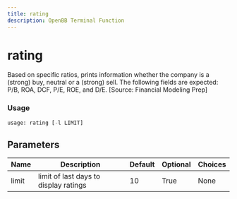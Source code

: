 ```yaml
---
title: rating
description: OpenBB Terminal Function
---
```


# rating

Based on specific ratios, prints information whether the company is a (strong) buy, neutral or a (strong) sell. The following fields are expected: P/B, ROA, DCF, P/E, ROE, and D/E. [Source: Financial Modeling Prep]

### Usage 
```python
usage: rating [-l LIMIT]
```

## Parameters

| Name | Description | Default | Optional | Choices |
| ---- | ----------- | ------- | -------- | ------- |
| limit | limit of last days to display ratings | 10 | True | None |


